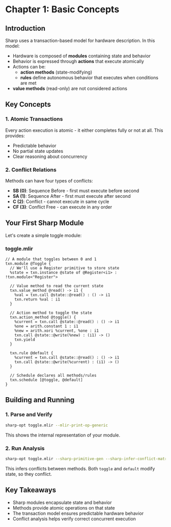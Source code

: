 # Chapter 1: Basic Concepts

## Introduction

Sharp uses a transaction-based model for hardware description. In this model:
- Hardware is composed of **modules** containing state and behavior
- Behavior is expressed through **actions** that execute atomically
- Actions can be:
  - **action methods** (state-modifying)
  - **rules** define autonomous behavior that executes when conditions are met
- **value methods** (read-only) are not considered actions

## Key Concepts

### 1. Atomic Transactions
Every action execution is atomic - it either completes fully or not at all. This provides:
- Predictable behavior
- No partial state updates
- Clear reasoning about concurrency

### 2. Conflict Relations
Methods can have four types of conflicts:
- **SB (0)**: Sequence Before - first must execute before second
- **SA (1)**: Sequence After - first must execute after second  
- **C (2)**: Conflict - cannot execute in same cycle
- **CF (3)**: Conflict Free - can execute in any order

## Your First Sharp Module

Let's create a simple toggle module:

### toggle.mlir

```mlir
// A module that toggles between 0 and 1
txn.module @Toggle {
  // We'll use a Register primitive to store state
  %state = txn.instance @state of @Register<i1> : !txn.module<"Register">
  
  // Value method to read the current state
  txn.value_method @read() -> i1 {
    %val = txn.call @state::@read() : () -> i1
    txn.return %val : i1
  }
  
  // Action method to toggle the state
  txn.action_method @toggle() {
    %current = txn.call @state::@read() : () -> i1
    %one = arith.constant 1 : i1
    %new = arith.xori %current, %one : i1
    txn.call @state::@write(%new) : (i1) -> ()
    txn.yield
  }

  txn.rule @default {
    %current = txn.call @state::@read() : () -> i1
    txn.call @state::@write(%current) : (i1) -> ()
  }
  
  // Schedule declares all methods/rules
  txn.schedule [@toggle, @default]
}
```

## Building and Running

### 1. Parse and Verify

```bash
sharp-opt toggle.mlir --mlir-print-op-generic
```

This shows the internal representation of your module.

### 2. Run Analysis

```bash
sharp-opt toggle.mlir --sharp-primitive-gen --sharp-infer-conflict-matrix
```

This infers conflicts between methods. Both `toggle` and `default` modify state, so they conflict.

## Key Takeaways

- Sharp modules encapsulate state and behavior
- Methods provide atomic operations on that state
- The transaction model ensures predictable hardware behavior
- Conflict analysis helps verify correct concurrent execution